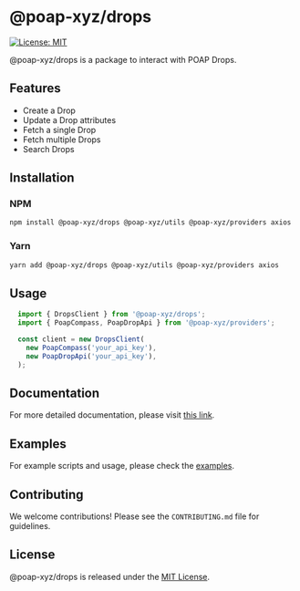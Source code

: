 # @poap-xyz/drops

[![License: MIT](https://img.shields.io/badge/License-MIT-green.svg)](https://opensource.org/licenses/MIT)

@poap-xyz/drops is a package to interact with POAP Drops.

## Features

- Create a Drop
- Update a Drop attributes
- Fetch a single Drop
- Fetch multiple Drops
- Search Drops

## Installation

### NPM

```bash
npm install @poap-xyz/drops @poap-xyz/utils @poap-xyz/providers axios
```

### Yarn

```bash
yarn add @poap-xyz/drops @poap-xyz/utils @poap-xyz/providers axios
```

## Usage

```javascript
  import { DropsClient } from '@poap-xyz/drops';
  import { PoapCompass, PoapDropApi } from '@poap-xyz/providers';

  const client = new DropsClient(
    new PoapCompass('your_api_key'),
    new PoapDropApi('your_api_key'),
  );
```

## Documentation

For more detailed documentation, please visit [this link](https://documentation.poap.tech/docs).

## Examples

For example scripts and usage, please check the [examples](https://github.com/poap-xyz/poap.js/tree/main/examples).

## Contributing

We welcome contributions! Please see the `CONTRIBUTING.md` file for guidelines.

## License

@poap-xyz/drops is released under the [MIT License](https://opensource.org/licenses/MIT).
